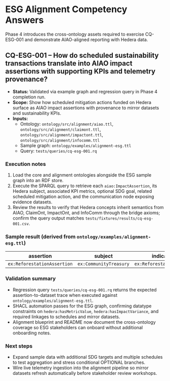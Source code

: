 # ESG Alignment Competency Answers

Phase 4 introduces the cross-ontology assets required to exercise CQ-ESG-001 and demonstrate AIAO-aligned reporting with Hedera data.

## CQ-ESG-001 – How do scheduled sustainability transactions translate into AIAO impact assertions with supporting KPIs and telemetry provenance?

* **Status:** Validated via example graph and regression query in Phase 4 completion run.
* **Scope:** Show how scheduled mitigation actions funded on Hedera surface as AIAO impact assertions with provenance to mirror datasets and sustainability KPIs.
* **Inputs:**
  * Ontology: `ontology/src/alignment/aiao.ttl`, `ontology/src/alignment/claimont.ttl`, `ontology/src/alignment/impactont.ttl`, `ontology/src/alignment/infocomm.ttl`
  * Sample graph: `ontology/examples/alignment-esg.ttl`
  * Query: `tests/queries/cq-esg-001.rq`

### Execution notes

1. Load the core and alignment ontologies alongside the ESG sample graph into an RDF store.
2. Execute the SPARQL query to retrieve each `aiao:ImpactAssertion`, its Hedera subject, associated KPI metrics, optional SDG goal, related scheduled mitigation action, and the communication node exposing evidence datasets.
3. Review the results to verify that Hedera concepts inherit semantics from AIAO, ClaimOnt, ImpactOnt, and InfoComm through the bridge axioms; confirm the query output matches `tests/fixtures/results/cq-esg-001.csv`.

### Sample result (derived from `ontology/examples/alignment-esg.ttl`)

| assertion | subject | indicator | value | sdgGoal | schedule | node |
| --------- | ------- | --------- | ----- | ------- | -------- | ---- |
| `ex:ReforestationAssertion` | `ex:CommunityTreasury` | `ex:ReforestationMetric` | `"1250"^^xsd:decimal` | `impactont:SDG15LifeOnLand` | `ex:ReforestationSchedule` | `ex:MirrorNodeAlpha` |

### Validation summary

* Regression query `tests/queries/cq-esg-001.rq` returns the expected assertion-to-dataset trace when executed against `ontology/examples/alignment-esg.ttl`.
* SHACL automation passes for the ESG graph, confirming datatype constraints on `hedera:hasMetricValue`, `hedera:hasImpactVariance`, and required linkages to schedules and mirror datasets.
* Alignment blueprint and README now document the cross-ontology coverage so ESG stakeholders can onboard without additional onboarding notes.

### Next steps

* Expand sample data with additional SDG targets and multiple schedules to test aggregation and stress conditional OPTIONAL branches.
* Wire live telemetry ingestion into the alignment pipeline so mirror datasets refresh automatically before stakeholder review workshops.
